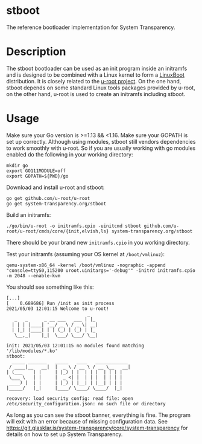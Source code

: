 # stboot

The reference bootloader implementation for System Transparency.

# Description
The stboot bootloader can be used as an init program inside an initramfs and is designed to be combined with a Linux kernel to form a [LinuxBoot](https://www.linuxboot.org/) distribution. It is closely related to the [u-root project](https://github.com/u-root/u-root#u-root). On the one hand, stboot depends on some standard Linux tools packages provided by u-root, on the other hand, u-root is used to create an initramfs including stboot.

# Usage
Make sure your Go version is >=1.13 && <1.16. Make sure your GOPATH is set up correctly. Although using modules, stboot still vendors dependencies to work smoothly with u-root. So if you are usually working with go modules enabled do the following in your working directory:

```
mkdir go
export GO111MODULE=off
export GOPATH=${PWD}/go
```

Download and install u-root and stboot:
```
go get github.com/u-root/u-root
go get system-transparency.org/stboot
```

Build an initramfs:
```
./go/bin/u-root -o initramfs.cpio -uinitcmd stboot github.com/u-root/u-root/cmds/core/{init,elvish,ls} system-transparency.org/stboot
```
There should be your brand new `initramfs.cpio` in you working directory.

Test your initramfs (assuming your OS kernel at `/boot/vmlinuz`):
```
qemu-system-x86_64 -kernel /boot/vmlinuz -nographic -append "console=ttyS0,115200 uroot.uinitargs='-debug'" -initrd initramfs.cpio -m 2048 --enable-kvm
```

You should see something like this:
```
[...]
[    0.689686] Run /init as init process
2021/05/03 12:01:15 Welcome to u-root!
                              _
   _   _      _ __ ___   ___ | |_
  | | | |____| '__/ _ \ / _ \| __|
  | |_| |____| | | (_) | (_) | |_
   \__,_|    |_|  \___/ \___/ \__|

init: 2021/05/03 12:01:15 no modules found matching '/lib/modules/*.ko'
stboot: 
  _____ _______   _____   ____   ____________
 / ____|__   __|  |  _ \ / __ \ / __ \__   __|
| (___    | |     | |_) | |  | | |  | | | |   
 \___ \   | |     |  _ <| |  | | |  | | | |   
 ____) |  | |     | |_) | |__| | |__| | | |   
|_____/   |_|     |____/ \____/ \____/  |_|   

recovery: load security config: read file: open /etc/security_configuration.json: no such file or directory
```
As long as you can see the stboot banner, everything is fine. The program will exit with an error because of missing configuration data.
See https://git.glasklar.is/system-transparency/core/system-transparency for details on how to set up System Transparency.
